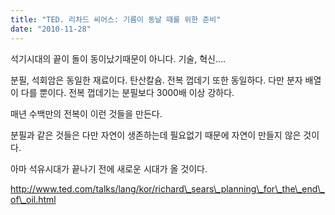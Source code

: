 ```yaml
---
title: "TED. 리차드 씨어스: 기름이 동날 때를 위한 준비"
date: "2010-11-28"
---
```


석기시대의 끝이 돌이 동이났기때문이 아니다. 기술, 혁신....

분필, 석회암은 동일한 재료이다. 탄산칼슘. 전복 껍데기 또한 동일하다. 다만 분자 배열이 다를 뿐이다. 전복 껍데기는 분필보다 3000배 이상 강하다.

매년 수백만의 전복이 이런 것들을 만든다.

분필과 같은 것들은 다만 자연이 생존하는데 필요없기 때문에 자연이 만들지 않은 것이다.

아마 석유시대가 끝나기 전에 새로운 시대가 올 것이다.

http://www.ted.com/talks/lang/kor/richard\_sears\_planning\_for\_the\_end\_of\_oil.html
